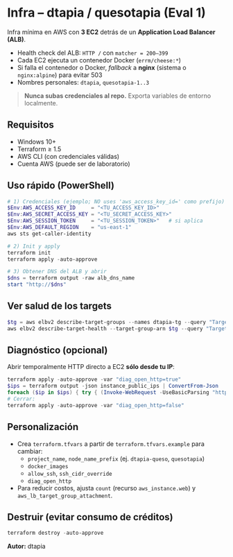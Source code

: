 # Infra – dtapia / quesotapia (Eval 1)

Infra mínima en AWS con **3 EC2** detrás de un **Application Load Balancer (ALB)**.
- Health check del ALB: `HTTP /` con `matcher = 200–399`
- Cada EC2 ejecuta un contenedor Docker (`errm/cheese:*`)
- Si falla el contenedor o Docker, *fallback* a **nginx** (sistema o `nginx:alpine`) para evitar 503
- Nombres personales: `dtapia`, `quesotapia-1..3`

> **Nunca subas credenciales al repo.** Exporta variables de entorno localmente.

## Requisitos
- Windows 10+
- Terraform ≥ 1.5
- AWS CLI (con credenciales válidas)
- Cuenta AWS (puede ser de laboratorio)

## Uso rápido (PowerShell)
```powershell
# 1) Credenciales (ejemplo; NO uses 'aws_access_key_id=' como prefijo)
$Env:AWS_ACCESS_KEY_ID     = "<TU_ACCESS_KEY_ID>"
$Env:AWS_SECRET_ACCESS_KEY = "<TU_SECRET_ACCESS_KEY>"
$Env:AWS_SESSION_TOKEN     = "<TU_SESSION_TOKEN>"   # si aplica
$Env:AWS_DEFAULT_REGION    = "us-east-1"
aws sts get-caller-identity

# 2) Init y apply
terraform init
terraform apply -auto-approve

# 3) Obtener DNS del ALB y abrir
$dns = terraform output -raw alb_dns_name
start "http://$dns"
```

## Ver salud de los targets
```powershell
$tg = aws elbv2 describe-target-groups --names dtapia-tg --query "TargetGroups[0].TargetGroupArn" --output text
aws elbv2 describe-target-health --target-group-arn $tg --query "TargetHealthDescriptions[].{Id:Target.Id,State:TargetHealth.State}" --output table
```

## Diagnóstico (opcional)
Abrir temporalmente HTTP directo a EC2 **sólo desde tu IP**:
```powershell
terraform apply -auto-approve -var "diag_open_http=true"
$ips = terraform output -json instance_public_ips | ConvertFrom-Json
foreach ($ip in $ips) { try { (Invoke-WebRequest -UseBasicParsing "http://$ip" -TimeoutSec 5).StatusCode } catch { $_.Exception.Message } }
# Cerrar:
terraform apply -auto-approve -var "diag_open_http=false"
```

## Personalización
- Crea `terraform.tfvars` a partir de `terraform.tfvars.example` para cambiar:
  - `project_name`, `node_name_prefix` (ej. `dtapia-queso`, `quesotapia`)
  - `docker_images`
  - `allow_ssh`, `ssh_cidr_override`
  - `diag_open_http`
- Para reducir costos, ajusta `count` (recurso `aws_instance.web`) y `aws_lb_target_group_attachment`.

## Destruir (evitar consumo de créditos)
```powershell
terraform destroy -auto-approve
```

**Autor:** dtapia
